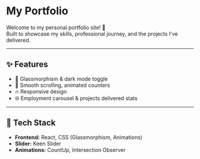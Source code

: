 # My Portfolio

Welcome to my personal portfolio site! 🚀  
Built to showcase my skills, professional journey, and the projects I've delivered.

---

## ✨ Features

- 🎨 Glassmorphism & dark mode toggle
- 🚀 Smooth scrolling, animated counters
- 🔥 Responsive design
- 🌐 Employment carousel & projects delivered stats

---

## 🚀 Tech Stack

- **Frontend:** React, CSS (Glassmorphism, Animations)
- **Slider:** Keen Slider
- **Animations:** CountUp, Intersection Observer

